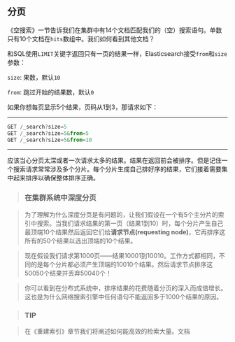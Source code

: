 ## 分页

《空搜索》一节告诉我们在集群中有14个文档匹配我们的（空）搜索语句。单数只有10个文档在`hits`数组中。我们如何看到其他文档？

和SQL使用`LIMIT`关键字返回只有一页的结果一样，Elasticsearch接受`from`和`size`参数：

`size`: 果数，默认`10`

`from`: 跳过开始的结果数，默认`0`

如果你想每页显示5个结果，页码从1到3，那请求如下：

--------------------------------------------------
```javascript
GET /_search?size=5
GET /_search?size=5&from=5
GET /_search?size=5&from=10
```
--------------------------------------------------

应该当心分页太深或者一次请求太多的结果。结果在返回前会被排序。但是记住一个搜索请求常常涉及多个分片。每个分片生成自己排好序的结果，它们接着需要集中起来排序以确保整体排序正确。

> ### 在集群系统中深度分页

> 为了理解为什么深度分页是有问题的，让我们假设在一个有5个主分片的索引中搜索。当我们请求结果的第一页（结果1到10）时，每个分片产生自己最顶端10个结果然后返回它们给**请求节点(requesting node)**，它再排序这所有的50个结果以选出顶端的10个结果。

> 现在假设我们请求第1000页——结果10001到10010。工作方式都相同，不同的是每个分片都必须产生顶端的10010个结果。然后请求节点排序这50050个结果并丢弃50040个！

> 你可以看到在分布式系统中，排序结果的花费随着分页的深入而成倍增长。这也是为什么网络搜索引擎中任何语句不能返回多于1000个结果的原因。

> ### TIP

>在《重建索引》章节我们将阐述如何能高效的检索大量。文档
